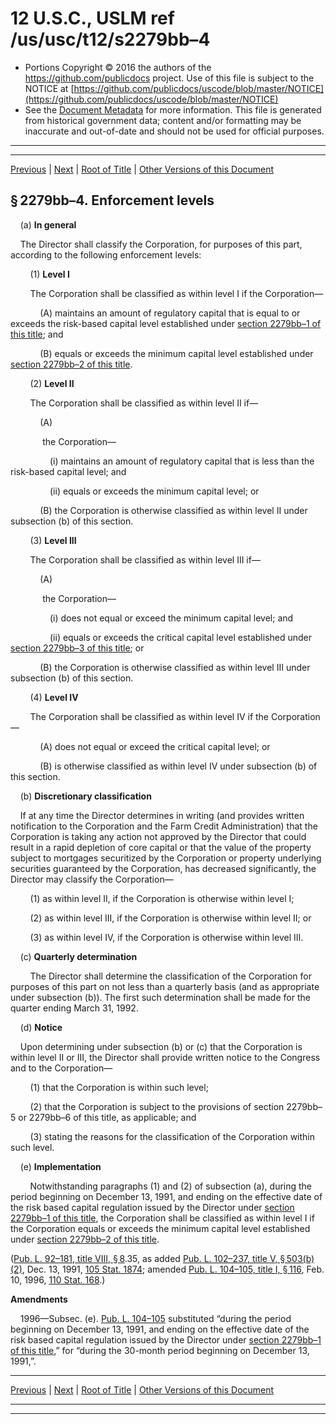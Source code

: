 ---
---

# 12 U.S.C., USLM ref /us/usc/t12/s2279bb–4

* Portions Copyright © 2016 the authors of the https://github.com/publicdocs project.
  Use of this file is subject to the NOTICE at [https://github.com/publicdocs/uscode/blob/master/NOTICE](https://github.com/publicdocs/uscode/blob/master/NOTICE)
* See the [Document Metadata](././../../../../../..//README.md) for more information.
  This file is generated from historical government data; content and/or formatting may be inaccurate and out-of-date and should not be used for official purposes.

----------
----------

[Previous](./../../../../../..//us/usc/t12/ch23/schVIII/ptB/m__us_usc_t12_s2279bb–3.md) | [Next](./../../../../../..//us/usc/t12/ch23/schVIII/ptB/m__us_usc_t12_s2279bb–5.md) | [Root of Title](./../../../../../../) | [Other Versions of this Document](https://publicdocs.github.io/go/links?ns=uslm&ref=%2Fus%2Fusc%2Ft12%2Fs2279bb%E2%80%934)

## § 2279bb–4. Enforcement levels

    (a) __In general__ 

    The Director shall classify the Corporation, for purposes of this part, according to the following enforcement levels:

        (1) __Level I__ 

        The Corporation shall be classified as within level I if the Corporation—

            (A) maintains an amount of regulatory capital that is equal to or exceeds the risk-based capital level established under [section 2279bb–1 of this title][/us/usc/t12/s2279bb–1]; and

            (B) equals or exceeds the minimum capital level established under [section 2279bb–2 of this title][/us/usc/t12/s2279bb–2].

        (2) __Level II__ 

        The Corporation shall be classified as within level II if—

            (A)

             the Corporation—

                (i) maintains an amount of regulatory capital that is less than the risk-based capital level; and

                (ii) equals or exceeds the minimum capital level; or

            (B) the Corporation is otherwise classified as within level II under subsection (b) of this section.

        (3) __Level III__ 

        The Corporation shall be classified as within level III if—

            (A)

             the Corporation—

                (i) does not equal or exceed the minimum capital level; and

                (ii) equals or exceeds the critical capital level established under [section 2279bb–3 of this title][/us/usc/t12/s2279bb–3]; or

            (B) the Corporation is otherwise classified as within level III under subsection (b) of this section.

        (4) __Level IV__ 

        The Corporation shall be classified as within level IV if the Corporation—

            (A) does not equal or exceed the critical capital level; or

            (B) is otherwise classified as within level IV under subsection (b) of this section.

    (b) __Discretionary classification__ 

    If at any time the Director determines in writing (and provides written notification to the Corporation and the Farm Credit Administration) that the Corporation is taking any action not approved by the Director that could result in a rapid depletion of core capital or that the value of the property subject to mortgages securitized by the Corporation or property underlying securities guaranteed by the Corporation, has decreased significantly, the Director may classify the Corporation—

        (1) as within level II, if the Corporation is otherwise within level I;

        (2) as within level III, if the Corporation is otherwise within level II; or

        (3) as within level IV, if the Corporation is otherwise within level III.

    (c) __Quarterly determination__ 

        The Director shall determine the classification of the Corporation for purposes of this part on not less than a quarterly basis (and as appropriate under subsection (b)). The first such determination shall be made for the quarter ending March 31, 1992.

    (d) __Notice__ 

    Upon determining under subsection (b) or (c) that the Corporation is within level II or III, the Director shall provide written notice to the Congress and to the Corporation—

        (1) that the Corporation is within such level;

        (2) that the Corporation is subject to the provisions of section 2279bb–5 or 2279bb–6 of this title, as applicable; and

        (3) stating the reasons for the classification of the Corporation within such level.

    (e) __Implementation__ 

        Notwithstanding paragraphs (1) and (2) of subsection (a), during the period beginning on December 13, 1991, and ending on the effective date of the risk based capital regulation issued by the Director under [section 2279bb–1 of this title][/us/usc/t12/s2279bb–1], the Corporation shall be classified as within level I if the Corporation equals or exceeds the minimum capital level established under [section 2279bb–2 of this title][/us/usc/t12/s2279bb–2].

([Pub. L. 92–181, title VIII, § 8][/us/pl/92/181/s8].35, as added [Pub. L. 102–237, title V, § 503(b)(2)][/us/pl/102/237/s503/b/2], Dec. 13, 1991, [105 Stat. 1874][/us/stat/105/1874]; amended [Pub. L. 104–105, title I, § 116][/us/pl/104/105/s116], Feb. 10, 1996, [110 Stat. 168][/us/stat/110/168].)

 __Amendments__ 

    1996—Subsec. (e). [Pub. L. 104–105][/us/pl/104/105] substituted “during the period beginning on December 13, 1991, and ending on the effective date of the risk based capital regulation issued by the Director under [section 2279bb–1 of this title][/us/usc/t12/s2279bb–1],” for “during the 30-month period beginning on December 13, 1991,”.

----------

[Previous](./../../../../../..//us/usc/t12/ch23/schVIII/ptB/m__us_usc_t12_s2279bb–3.md) | [Next](./../../../../../..//us/usc/t12/ch23/schVIII/ptB/m__us_usc_t12_s2279bb–5.md) | [Root of Title](./../../../../../../) | [Other Versions of this Document](https://publicdocs.github.io/go/links?ns=uslm&ref=%2Fus%2Fusc%2Ft12%2Fs2279bb%E2%80%934)

----------
----------

[/us/usc/t12/s2279bb–1]: https://publicdocs.github.io/go/links?ns=uslm&ref=%2Fus%2Fusc%2Ft12%2Fs2279bb%E2%80%931
[/us/usc/t12/s2279bb–2]: https://publicdocs.github.io/go/links?ns=uslm&ref=%2Fus%2Fusc%2Ft12%2Fs2279bb%E2%80%932
[/us/usc/t12/s2279bb–3]: https://publicdocs.github.io/go/links?ns=uslm&ref=%2Fus%2Fusc%2Ft12%2Fs2279bb%E2%80%933
[/us/usc/t12/s2279bb–1]: https://publicdocs.github.io/go/links?ns=uslm&ref=%2Fus%2Fusc%2Ft12%2Fs2279bb%E2%80%931
[/us/usc/t12/s2279bb–2]: https://publicdocs.github.io/go/links?ns=uslm&ref=%2Fus%2Fusc%2Ft12%2Fs2279bb%E2%80%932
[/us/pl/92/181/s8]: https://publicdocs.github.io/go/links?ns=uslm&ref=%2Fus%2Fpl%2F92%2F181%2Fs8
[/us/pl/102/237/s503/b/2]: https://publicdocs.github.io/go/links?ns=uslm&ref=%2Fus%2Fpl%2F102%2F237%2Fs503%2Fb%2F2
[/us/stat/105/1874]: https://publicdocs.github.io/go/links?ns=uslm&ref=%2Fus%2Fstat%2F105%2F1874
[/us/pl/104/105/s116]: https://publicdocs.github.io/go/links?ns=uslm&ref=%2Fus%2Fpl%2F104%2F105%2Fs116
[/us/stat/110/168]: https://publicdocs.github.io/go/links?ns=uslm&ref=%2Fus%2Fstat%2F110%2F168
[/us/pl/104/105]: https://publicdocs.github.io/go/links?ns=uslm&ref=%2Fus%2Fpl%2F104%2F105
[/us/usc/t12/s2279bb–1]: https://publicdocs.github.io/go/links?ns=uslm&ref=%2Fus%2Fusc%2Ft12%2Fs2279bb%E2%80%931


